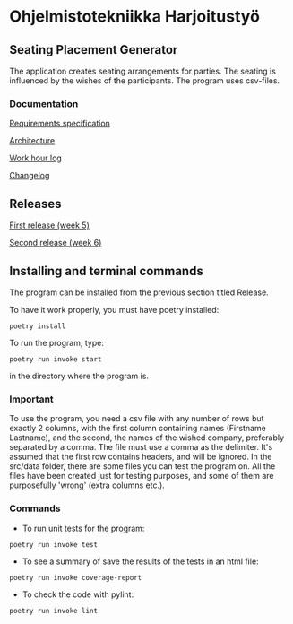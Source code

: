 # Ohjelmistotekniikka Harjoitustyö

## Seating Placement Generator
The application creates seating arrangements for parties. The seating is influenced by the wishes of the participants. The program uses csv-files.

### Documentation

[Requirements specification](https://github.com/HeljaeRaeisaenen/ohte-harjoitusty-/blob/main/documentation/requirements_spec.md)

[Architecture](https://github.com/HeljaeRaeisaenen/ohte-harjoitusty-/blob/main/documentation/architecture.md)

[Work hour log](https://github.com/HeljaeRaeisaenen/ohte-harjoitusty-/blob/main/documentation/workhourlog.md)

[Changelog](https://github.com/HeljaeRaeisaenen/ohte-harjoitusty-/blob/main/documentation/changelog.md)


## Releases
[First release (week 5)](https://github.com/HeljaeRaeisaenen/ohte-harjoitusty-/releases/tag/viikko5oikea)

[Second release (week 6)](https://github.com/HeljaeRaeisaenen/ohte-harjoitusty-/releases/tag/viikko6)

## Installing and terminal commands
The program can be installed from the previous section titled Release. 

To have it work properly, you must have poetry installed:

`poetry install`

To run the program, type:

`poetry run invoke start`

in the directory where the program is.

### Important

To use the program, you need a csv file with any number of rows but exactly 2 columns, with the first column containing names (Firstname Lastname), and the second, the names of the wished company, preferably separated by a comma. The file must use a comma as the delimiter. It's assumed that the first row contains headers, and will be ignored. In the src/data folder, there are some files you can test the program on. All the files have been created just for testing purposes, and some of them are purposefully 'wrong' (extra columns etc.).

### Commands
- To run unit tests for the program:

`poetry run invoke test`


- To see a summary of save the results of the tests in an html file:

`poetry run invoke coverage-report`


- To check the code with pylint:

`poetry run invoke lint`

